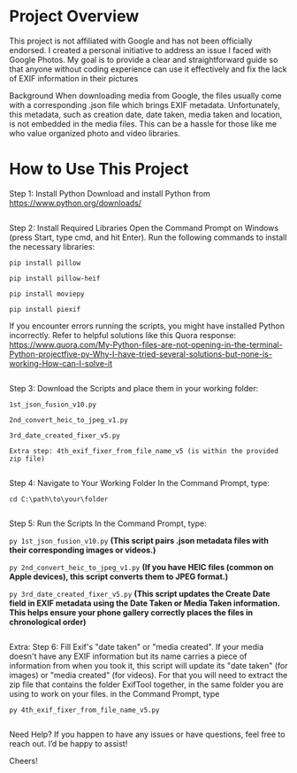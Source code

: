 # Project Overview
This project is not affiliated with Google and has not been officially endorsed. I created a personal initiative to address an issue I faced with Google Photos. My goal is to provide a clear and straightforward guide so that anyone without coding experience can use it effectively and fix the lack of EXIF information in their pictures

Background
When downloading media from Google, the files usually come with a corresponding .json file which brings EXIF metadata. Unfortunately, this metadata, such as creation date, date taken, media taken and location, is not embedded in the media files. This can be a hassle for those like me who value organized photo and video libraries.


# How to Use This Project
Step 1: Install Python
Download and install Python from https://www.python.org/downloads/
<pre>
</pre>

Step 2: Install Required Libraries
Open the Command Prompt on Windows (press Start, type cmd, and hit Enter).
Run the following commands to install the necessary libraries:

```pip install pillow```

```pip install pillow-heif```

```pip install moviepy```

```pip install piexif```

If you encounter errors running the scripts, you might have installed Python incorrectly. Refer to helpful solutions like this Quora response: https://www.quora.com/My-Python-files-are-not-opening-in-the-terminal-Python-projectfive-py-Why-I-have-tried-several-solutions-but-none-is-working-How-can-I-solve-it
<pre>
</pre>

Step 3: Download the Scripts and place them in your working folder:

```1st_json_fusion_v10.py```

```2nd_convert_heic_to_jpeg_v1.py```

```3rd_date_created_fixer_v5.py```

```Extra step: 4th_exif_fixer_from_file_name_v5 (is within the provided zip file)```
<pre>
</pre>

Step 4: Navigate to Your Working Folder
In the Command Prompt, type:

```cd C:\path\to\your\folder```
<pre>
</pre>

Step 5: Run the Scripts
In the Command Prompt, type:

```py 1st_json_fusion_v10.py``` **(This script pairs .json metadata files with their corresponding images or videos.)**

```py 2nd_convert_heic_to_jpeg_v1.py``` **(If you have HEIC files (common on Apple devices), this script converts them to JPEG format.)**

```py 3rd_date_created_fixer_v5.py``` **(This script updates the Create Date field in EXIF metadata using the Date Taken or Media Taken information. This helps ensure your phone gallery correctly places the files in chronological order)**
<pre>
</pre>

Extra: Step 6: Fill Exif's "date taken" or "media created".
If your media doesn't have any EXIF information but its name carries a piece of information from when you took it, this script will update its "date taken" (for images) or "media created" (for videos).
For that you will need to extract the zip file that contains the folder ExifTool together, in the same folder you are using to work on your files.
in the Command Prompt, type

```py 4th_exif_fixer_from_file_name_v5.py```
<pre>
</pre>

Need Help?
If you happen to have any issues or have questions, feel free to reach out. I’d be happy to assist!

Cheers!
